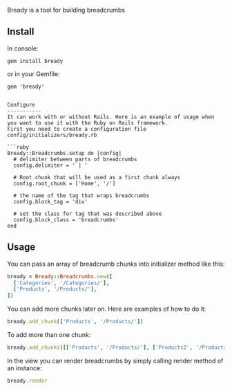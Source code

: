 Bready is a tool for building breadcrumbs

Install
-----------
In console: 
```
gem install bready
```
or in your Gemfile:
```
gem 'bready'


Configure
-----------
It can work with or without Rails. Here is an example of usage when you want to use it with the Ruby on Rails framework.
First you need to create a configuration file config/initializers/bready.rb

```ruby
Bready::Breadcrumbs.setup do |config|
  # delimiter between parts of breadcrumbs
  config.delimiter = ' | '
  
  # Root chunk that will be used as a first chunk always
  config.root_chunk = ['Home', '/']
  
  # the name of the tag that wraps breadcrumbs
  config.block_tag = 'div'

  # set the class for tag that was described above
  config.block_class = 'breadcrumbs'
end

```


Usage
-----------
You can pass an array of breadcrumb chunks into initializer method like this:

```ruby
bready = Bready::Breadcrumbs.new([
  ['Categories', '/Categories/'],
  ['Products', '/Products/'],
])

```

You can add more chunks later on. Here are examples of how to do it:

```ruby
bready.add_chunk(['Products', '/Products/'])

```

To add more than one chunk:

```ruby
bready.add_chunks([['Products', '/Products/'], ['Products2', '/Products2/']])

```


In the view you can render breadcrumbs by simply calling render method of an instance:

```ruby
bready.render

```
